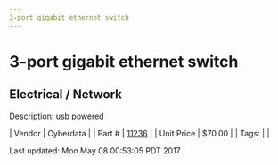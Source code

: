 ```yaml
---
3-port gigabit ethernet switch
---
```


# 3-port gigabit ethernet switch
## Electrical / Network
Description: 	usb powered 

| Vendor | Cyberdata | 
| Part # | [11236](http://www.cyberdata.net/voip/011236v/) | 
| Unit Price | $70.00 | 
| Tags: |  | 

Last updated: Mon May 08 00:53:05 PDT 2017